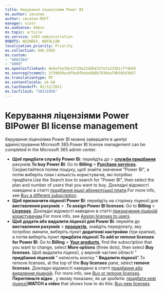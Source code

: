 ```yaml
---
title: Керування ліцензіями Power BI
ms.author: cmcatee
author: cmcatee-MSFT
manager: scotv
ms.audience: Admin
ms.topic: article
ms.service: o365-administration
ROBOTS: NOINDEX, NOFOLLOW
localization_priority: Priority
ms.collection: Adm_O365
ms.custom:
- "9002564"
- "4969"
ms.openlocfilehash: 8e6efea39e32720a22ddb4337e7a23381cff4bb9
ms.sourcegitcommit: 2f39850ac0fba9fbeba9b8b7939ae79b505d3b67
ms.translationtype: MT
ms.contentlocale: uk-UA
ms.lasthandoff: 02/12/2021
ms.locfileid: "50231956"
---
```

# <a name="power-bi-license-management"></a><span data-ttu-id="92938-102">Керування ліцензіями Power BI</span><span class="sxs-lookup"><span data-stu-id="92938-102">Power BI license management</span></span>

<span data-ttu-id="92938-103">Керування ліцензіями Power BI можна завершити в центрі адміністрування Microsoft 365.</span><span class="sxs-lookup"><span data-stu-id="92938-103">Power BI license management can be completed in the Microsoft 365 admin center.</span></span>

- <span data-ttu-id="92938-104">**Щоб придбати службу Power Bi**: перейдіть  до \> **[служби придбання](https://go.microsoft.com/fwlink/p/?linkid=868433)** рахунків.</span><span class="sxs-lookup"><span data-stu-id="92938-104">**To buy Power BI**: Go to **Billing** \> **[Purchase services](https://go.microsoft.com/fwlink/p/?linkid=868433)**.</span></span> <span data-ttu-id="92938-105">Скористайтеся полем пошуку, щоб знайти значення "Power BI", а потім виберіть план і кількість користувачів, які потрібно придбати.</span><span class="sxs-lookup"><span data-stu-id="92938-105">Use the Search box to search for "Power BI", then select the plan and number of users that you want to buy.</span></span> <span data-ttu-id="92938-106">Докладні відомості наведено в статті [придбання іншої абонентської плати](https://docs.microsoft.com/microsoft-365/commerce/try-or-buy-microsoft-365#buy-a-different-subscription).</span><span class="sxs-lookup"><span data-stu-id="92938-106">For more info, see [Buy a different subscription](https://docs.microsoft.com/microsoft-365/commerce/try-or-buy-microsoft-365#buy-a-different-subscription).</span></span>
- <span data-ttu-id="92938-107">**Щоб призначити ліцензії Power Bi**: перейдіть на сторінку ліцензії для **виставлення рахунків**  >  **[](https://go.microsoft.com/fwlink/p/?linkid=842264)**.</span><span class="sxs-lookup"><span data-stu-id="92938-107">**To assign Power BI licenses**: Go to **Billing** > **[Licenses](https://go.microsoft.com/fwlink/p/?linkid=842264)**.</span></span> <span data-ttu-id="92938-108">Докладні відомості наведено в статті [призначення ліцензій користувачам](https://docs.microsoft.com/microsoft-365/admin/manage/assign-licenses-to-users).</span><span class="sxs-lookup"><span data-stu-id="92938-108">For more info, see [Assign licenses to users](https://docs.microsoft.com/microsoft-365/admin/manage/assign-licenses-to-users).</span></span>
- <span data-ttu-id="92938-109">**Щоб додати або видалити ліцензії для Power Bi**: перейти до **виставлення рахунків**  >  **[продуктів](https://go.microsoft.com/fwlink/p/?linkid=842054)**, знайдіть передплату, яку потрібно змінити, виберіть пункт **додаткові настройки** (три крапки), а потім виберіть пункт **придбати ліцензії**.</span><span class="sxs-lookup"><span data-stu-id="92938-109">**To add or remove licenses for Power BI**: Go to **Billing** > **[Your products](https://go.microsoft.com/fwlink/p/?linkid=842054)**, find the subscription that you want to change, select **More options** (three dots), then select **Buy licenses**.</span></span> <span data-ttu-id="92938-110">Щоб видалити ліцензії, у верхній частині області " **придбання ліцензій** " натисніть кнопку " **Видалити ліцензії**".</span><span class="sxs-lookup"><span data-stu-id="92938-110">To remove licenses, at the top of the **Buy licenses** pane, select **remove licenses**.</span></span> <span data-ttu-id="92938-111">Докладні відомості наведено в статті [придбання або видалення ліцензій](https://docs.microsoft.com/microsoft-365/commerce/licenses/buy-licenses). </span><span class="sxs-lookup"><span data-stu-id="92938-111">For more info, see [Buy or remove licenses](https://docs.microsoft.com/microsoft-365/commerce/licenses/buy-licenses).</span></span>\
<span data-ttu-id="92938-112">**Перегляньте відео** , у якому показано, як це зробити: [придбати нові ліцензії](https://go.microsoft.com/fwlink/p/?linkid=2154857)</span><span class="sxs-lookup"><span data-stu-id="92938-112">**WATCH a video** that shows how to do this: [Buy new licenses](https://go.microsoft.com/fwlink/p/?linkid=2154857)</span></span>